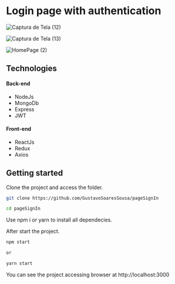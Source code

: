 # Login page with authentication
 
![Captura de Tela (12)](https://user-images.githubusercontent.com/97417464/164250698-4ef8bde5-225a-4a1f-a21d-3248b36939d8.png)

![Captura de Tela (13)](https://user-images.githubusercontent.com/97417464/164250800-248159bd-35f1-4570-b280-89dea01885b0.png)

![HomePage (2)](https://user-images.githubusercontent.com/97417464/164072090-5c402398-f733-4e89-84b2-433704629dc8.png)

## Technologies

#### Back-end

<ul>
 <li>NodeJs</li>
 <li>MongoDb</li>
 <li>Express</li>
 <li>JWT</li>
</ul>

#### Front-end

<ul>
 <li>ReactJs</li>
 <li>Redux</li>
 <li>Axios</li>
</ul>

## Getting started

Clone the project and access the folder.

```bash
git clone https://github.com/GustavoSoaresSousa/pageSignIn

cd pageSignIn
```

Use npm i or yarn to install all dependecies.

After start the project.

```bash
npm start

or

yarn start
```
You can see the project accessing browser at http://localhost:3000
